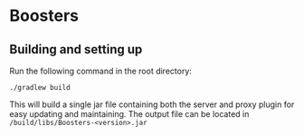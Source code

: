 # Boosters

## Building and setting up

Run the following command in the root directory:
```gradlew
./gradlew build
```
This will build a single jar file containing both the server and proxy plugin for easy updating and maintaining.
The output file can be located in `/build/libs/Boosters-<version>.jar`


